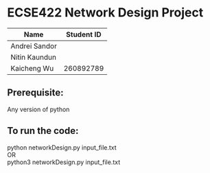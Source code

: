 # ECSE422 Network Design Project

| Name | Student ID |
|-----------------|-----------------|
| Andrei Sandor |   |
| Nitin Kaundun |   |
| Kaicheng Wu | 260892789 |


## Prerequisite:
Any version of python

## To run the code: 
python networkDesign.py input_file.txt \
OR \
python3 networkDesign.py input_file.txt
